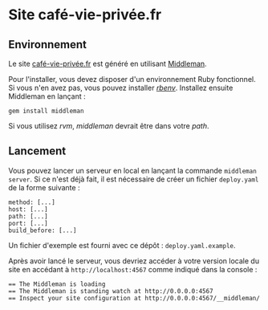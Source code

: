 Site café-vie-privée.fr
=======================

Environnement
-------------

Le site [café-vie-privée.fr](https://café-vie-privée.fr) est généré en utilisant [Middleman](https://middlemanapp.com/).
 
Pour l'installer, vous devez disposer d'un environnement Ruby fonctionnel. Si vous n'en avez pas, vous pouvez installer 
*[rbenv](https://github.com/sstephenson/rbenv)*. Installez ensuite Middleman en lançant :

    gem install middleman
    
Si vous utilisez *rvm*, *middleman* devrait être dans votre *path*. 

Lancement
---------

Vous pouvez lancer un serveur en local en lançant la commande `middleman server`. Si ce n'est déjà fait, il est 
nécessaire de créer un fichier `deploy.yaml` de la forme suivante :
 
    method: [...]
    host: [...]
    path: [...]
    port: [...]
    build_before: [...]

Un fichier d'exemple est fourni avec ce dépôt : `deploy.yaml.example`.

Après avoir lancé le serveur, vous devriez accéder à votre version locale du site en accédant à `http://localhost:4567` 
comme indiqué dans la console :
 
    == The Middleman is loading
    == The Middleman is standing watch at http://0.0.0.0:4567
    == Inspect your site configuration at http://0.0.0.0:4567/__middleman/
